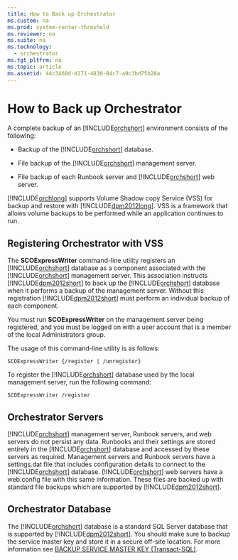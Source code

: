 ```yaml
---
title: How to Back up Orchestrator
ms.custom: na
ms.prod: system-center-threshold
ms.reviewer: na
ms.suite: na
ms.technology: 
  - orchestrator
ms.tgt_pltfrm: na
ms.topic: article
ms.assetid: 44c3460d-4171-4838-84c7-a9c3bd75b28a
---
```

# How to Back up Orchestrator
A complete backup of an [!INCLUDE[orchshort](../../om/manage/includes/orchshort_md.md)] environment consists of the following:  
  
-   Backup of the [!INCLUDE[orchshort](../../om/manage/includes/orchshort_md.md)] database.  
  
-   File backup of the [!INCLUDE[orchshort](../../om/manage/includes/orchshort_md.md)] management server.  
  
-   File backup of each Runbook server and [!INCLUDE[orchshort](../../om/manage/includes/orchshort_md.md)] web server.  
  
[!INCLUDE[orchlong](../../orch/deploy/includes/orchlong_md.md)] supports Volume Shadow copy Service \(VSS\) for backup and restore with [!INCLUDE[dpm2012long](../../orch/manage/includes/dpm2012long_md.md)]. VSS is a framework that allows volume backups to be performed while an application continues to run.  
  
## Registering Orchestrator with VSS  
The **SCOExpressWriter** command\-line utility registers an [!INCLUDE[orchshort](../../om/manage/includes/orchshort_md.md)] database as a component associated with the [!INCLUDE[orchshort](../../om/manage/includes/orchshort_md.md)] management server. This association instructs [!INCLUDE[dpm2012short](../../orch/manage/includes/dpm2012short_md.md)] to back up the [!INCLUDE[orchshort](../../om/manage/includes/orchshort_md.md)] database when it performs a backup of the management server. Without this registration [!INCLUDE[dpm2012short](../../orch/manage/includes/dpm2012short_md.md)] must perform an individual backup of each component.  
  
You must run **SCOExpressWriter** on the management server being registered, and you must be logged on with a user account that is a member of the local Administrators group.  
  
The usage of this command\-line utility is as follows:  
  
`SCOExpressWriter {/register | /unregister}`  
  
To register the [!INCLUDE[orchshort](../../om/manage/includes/orchshort_md.md)] database used by the local management server, run the following command:  
  
`SCOExpressWriter /register`  
  
## Orchestrator Servers  
[!INCLUDE[orchshort](../../om/manage/includes/orchshort_md.md)] management server, Runbook servers, and web servers do not persist any data. Runbooks and their settings are stored entirely in the [!INCLUDE[orchshort](../../om/manage/includes/orchshort_md.md)] database and accessed by these servers as required. Management servers and Runbook servers have a settings.dat file that includes configuration details to connect to the [!INCLUDE[orchshort](../../om/manage/includes/orchshort_md.md)] database. [!INCLUDE[orchshort](../../om/manage/includes/orchshort_md.md)] web servers have a web.config file with this same information. These files are backed up with standard file backups which are supported by [!INCLUDE[dpm2012short](../../orch/manage/includes/dpm2012short_md.md)].  
  
## Orchestrator Database  
The [!INCLUDE[orchshort](../../om/manage/includes/orchshort_md.md)] database is a standard SQL Server database that is supported by [!INCLUDE[dpm2012short](../../orch/manage/includes/dpm2012short_md.md)]. You should make sure to backup the service master key and store it in a secure off\-site location. For more information see [BACKUP SERVICE MASTER KEY \(Transact\-SQL\)](http://go.microsoft.com/fwlink/?LinkID=243093).  
  
